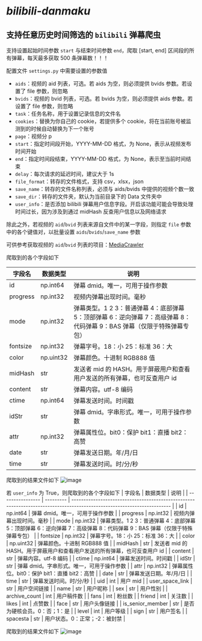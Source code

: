 # ***bilibili-danmaku***
支持任意历史时间筛选的 `bilibili` 弹幕爬虫
---
支持设置起始时间参数 `start` 与结束时间参数 `end`，爬取 [start, end] 区间段的所有弹幕，每天最多获取 500 条弹幕数！！！

配置文件 `settings.py` 中需要设置的参数值
- `aids`：视频的 aid 列表，可选。若 aids 为空，则必须提供 bvids 参数。若设置了 file 参数，则忽略
- `bvids`：视频的 bvid 列表，可选。若 bvids 为空，则必须提供 aids 参数。若设置了 file 参数，则忽略
- `task`：任务名称，用于设置记录信息的文件名
- `cookies`：替换为你自己的 cookie，若提供多个 cookie，将在当前账号被监测到的时候自动替换为下一个账号
- `page`：视频分 p
- `start`：指定时间段开始，YYYY-MM-DD 格式，为 None，表示从视频发布时间开始
- `end`：指定时间段结束，YYYY-MM-DD 格式，为 None，表示至当前时间结束
- `delay`：每次请求的延迟时间，建议大于 1s
- `file_format`：转存的文件格式，支持 csv，xlsx，json
- `save_name`：转存的文件名称列表，必须与 aids/bvids 中提供的视频个数一致
- `save_dir`：转存的文件夹，默认为当前目录下的 Data 文件夹中
- `user_info`：是否添加 bilibili 弹幕用户信息字段。开启该功能可能会导致处理时间过长，因为涉及到通过 midHash 反查用户信息以及网络请求

除此之外，若视频的 `aid`/`bvid` 列表来源自文件中的某一字段，则指定 `file` 参数中的各个键值对，以批量设置 `aids`/`bvids`/`save_name` 参数

可供参考获取视频的 `aid`/`bvid` 列表的项目：[MediaCrawler](https://github.com/NanmiCoder/MediaCrawler "MediaCrawler")

爬取到的各个字段如下

| 字段名   | 数据类型  | 说明                                                                                                                    |
| -------- | --------- | ----------------------------------------------------------------------------------------------------------------------- |
| id       | np.int64  | 弹幕 dmid。唯一，可用于操作参数                                                                                         |
| progress | np.int32  | 视频内弹幕出现时间。毫秒                                                                                                |
| mode     | np.int32  | 弹幕类型。1 2 3：普通弹幕 4：底部弹幕 5：顶部弹幕 6：逆向弹幕 7：高级弹幕 8：代码弹幕 9：BAS 弹幕（仅限于特殊弹幕专包） |
| fontsize | np.int32  | 弹幕字号。18：小 25：标准 36：大                                                                                        |
| color    | np.uint32 | 弹幕颜色。十进制 RGB888 值                                                                                              |
| midHash  | str       | 发送者 mid 的 HASH。用于屏蔽用户和查看用户发送的所有弹幕，也可反查用户 id                                               |
| content  | str       | 弹幕内容。utf-8 编码                                                                                                    |
| ctime    | np.int64  | 弹幕发送时间。时间戳                                                                                                    |
| idStr    | str       | 弹幕 dmid。字串形式。唯一，可用于操作参数                                                                               |
| attr     | np.int32  | 弹幕属性位。bit0：保护 bit1：直播 bit2：高赞                                                                            |
| date     | str       | 弹幕发送日期。年/月/日                                                                                                  |
| time     | str       | 弹幕发送时间。时/分/秒                                                                                                  |

爬取到的结果文件如下
![image](https://github.com/user-attachments/assets/b8ab1354-52c8-414a-9fb2-c19fa484e235)


若 `user_info` 为 True，则爬取到的各个字段如下
| 字段名           | 数据类型  | 说明                                                                                                                    |
| ---------------- | --------- | ----------------------------------------------------------------------------------------------------------------------- |
| id               | np.int64  | 弹幕 dmid。唯一，可用于操作参数                                                                                         |
| progress         | np.int32  | 视频内弹幕出现时间。毫秒                                                                                                |
| mode             | np.int32  | 弹幕类型。1 2 3：普通弹幕 4：底部弹幕 5：顶部弹幕 6：逆向弹幕 7：高级弹幕 8：代码弹幕 9：BAS 弹幕（仅限于特殊弹幕专包） |
| fontsize         | np.int32  | 弹幕字号。18：小 25：标准 36：大                                                                                        |
| color            | np.uint32 | 弹幕颜色。十进制 RGB888 值                                                                                              |
| midHash          | str       | 发送者 mid 的 HASH。用于屏蔽用户和查看用户发送的所有弹幕，也可反查用户 id                                               |
| content          | str       | 弹幕内容。utf-8 编码                                                                                                    |
| ctime            | np.int64  | 弹幕发送时间。时间戳                                                                                                    |
| idStr            | str       | 弹幕 dmid。字串形式。唯一，可用于操作参数                                                                               |
| attr             | np.int32  | 弹幕属性位。bit0：保护 bit1：直播 bit2：高赞                                                                            |
| date             | str       | 弹幕发送日期。年/月/日                                                                                                  |
| time             | str       | 弹幕发送时间。时/分/秒                                                                                                  |
| uid              | int       | 用户 mid                                                                                                                |
| user_space_link  | str       | 用户空间链接                                                                                                            |
| name             | str       | 用户昵称                                                                                                                |
| sex              | str       | 用户性别                                                                                                                |
| archive_count    | int       | 用户稿件数                                                                                                              |
| fans             | int       | 粉丝数                                                                                                                  |
| friend           | int       | 关注数                                                                                                                  |
| likes            | int       | 点赞数                                                                                                                  |
| face             | str       | 用户头像链接                                                                                                            |
| is_senior_member | str       | 是否为硬核会员。0：否；1：是                                                                                            |
| level            | int       | 用户等级                                                                                                                |
| sign             | str       | 用户签名                                                                                                                |
| spacesta         | str       | 用户状态。0：正常；-2：被封禁                                                                                           |

爬取到的结果文件如下
![image](https://github.com/user-attachments/assets/0f10d3bc-99a3-4075-9ec5-4c6e154974f7)
